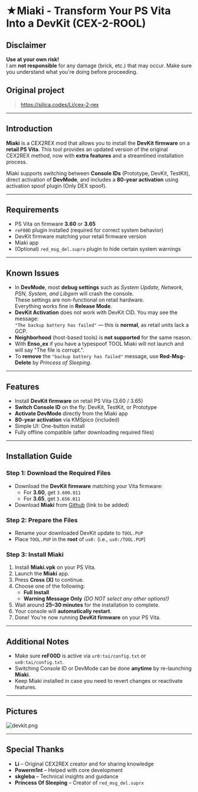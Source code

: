 # ★Miaki - Transform Your PS Vita Into a DevKit (CEX-2-ROOL)

## Disclaimer

**Use at your own risk!**  
I am **not responsible** for any damage (brick, etc.) that may occur. Make sure you understand what you're doing before proceeding.

## Original project
> https://silica.codes/Li/cex-2-rex

---

## Introduction

**Miaki** is a CEX2REX mod that allows you to install the **DevKit firmware** on a **retail PS Vita**. This tool provides an updated version of the original CEX2REX method, now with **extra features** and a streamlined installation process.

Miaki supports switching between **Console IDs** (Prototype, DevKit, TestKit), direct activation of **DevMode**, and includes a **80-year activation** using activation spoof plugin (Only DEX spoof).

---

## Requirements

- PS Vita on firmware **3.60** or **3.65**
- `reF00D` plugin installed (required for correct system behavior)
- DevKit firmware matching your retail firmware version
- Miaki app
- (Optional) `red_msg_del.suprx` plugin to hide certain system warnings

---

## Known Issues

- In **DevMode**, most **debug settings** such as *System Update, Network, PSN, System, and Libgxm* will crash the console.  
  These settings are non-functional on retail hardware.  
  Everything works fine in **Release Mode**.
- **DevKit Activation** does not work with DevKit CID. You may see the message:  
  `"The backup battery has failed"` — this is **normal**, as retail units lack a GCP.
- **Neighborhood** (host-based tools) is **not supported** for the same reason.
- With **Enso_ex** if you have a typespoof TOOL Miaki will not launch and will say "The file is corrupt.".
- To **remove** the `"backup battery has failed"` message, use **Red-Msg-Delete** by *Princess of Sleeping*.

---

## Features

- Install **DevKit firmware** on retail PS Vita (3.60 / 3.65)
- **Switch Console ID** on the fly: DevKit, TestKit, or Prototype
- **Activate DevMode** directly from the Miaki app
- **80-year activation** via KMSpico (included)
- Simple UI: One-button install
- Fully offline compatible (after downloading required files)

---

## Installation Guide

### Step 1: Download the Required Files

- Download the **DevKit firmware** matching your Vita firmware:
  - For **3.60**, get `3.600.011`
  - For **3.65**, get `3.650.011`
- Download **Miaki** from [Github](#) (link to be added)

### Step 2: Prepare the Files

- Rename your downloaded DevKit update to `TOOL.PUP`
- Place `TOOL.PUP` in the **root** of `ux0:` (i.e., `ux0:/TOOL.PUP`)

### Step 3: Install Miaki

1. Install **Miaki.vpk** on your PS Vita.
2. Launch the **Miaki** app.
3. Press **Cross (X)** to continue.
4. Choose one of the following:
   - **Full Install**
   - **Warning Message Only** *(DO NOT select any other options!)*
5. Wait around **25–30 minutes** for the installation to complete.
6. Your console will **automatically restart**.
7. Done! You're now running **DevKit firmware** on your PS Vita.

---

## Additional Notes

- Make sure **reF00D** is active via `ur0:tai/config.txt` or `ux0:tai/config.txt`.
- Switching Console ID or DevMode can be done **anytime** by re-launching **Miaki**.
- Keep Miaki installed in case you need to revert changes or reactivate features.

---

## Pictures 

![devkit.png](https://github.com/cem-3000ve1/Assets/blob/main/2025-04-20-074408.png)

---


## Special Thanks

- **Li** – Original CEX2REX creator and for sharing knowledge
- **Powerm1nt** – Helped with core development
- **skgleba** – Technical insights and guidance
- **Princess Of Sleeping** – Creator of `red_msg_del.suprx`

